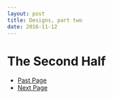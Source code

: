 ```yaml
---
layout: post
title: Designs, part two
date: 2016-11-12
---
```

# The Second Half
<ul class="button">
  <li class="button0"><a href="//trebor2.github.io/early-designs.html">Past Page</a></li>
  <li class="button0"><a href="//trebor2.github.io/discussion.html">Next Page</a></li>
</ul>
